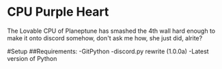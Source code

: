 # CPU Purple Heart

The Lovable CPU of Planeptune has smashed the 4th wall hard enough to make it onto discord somehow, don't ask me how, she just did, alrite?

#Setup
##Requirements:
-GitPython
-discord.py rewrite (1.0.0a)
-Latest version of Python
